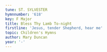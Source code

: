 ```yaml
---
tune: ST. SYLVESTER
hymnnumber: '618'
key: F Major
title: Bless Thy Lamb To-night
firstline: 'Jesus, tender Shepherd, hear me'
topic: Children's Hymns
author: Mary Duncan
year: '-'
---
```

